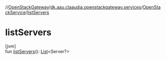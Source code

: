 //[OpenStackGateway](../../../index.md)/[dk.aau.claaudia.openstackgateway.services](../index.md)/[OpenStackService](index.md)/[listServers](list-servers.md)

# listServers

[jvm]\
fun [listServers](list-servers.md)(): [List](https://kotlinlang.org/api/latest/jvm/stdlib/kotlin.collections/-list/index.html)&lt;Server?&gt;
